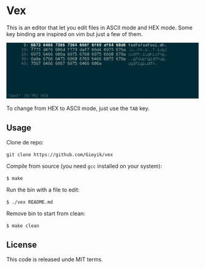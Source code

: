 # Vex
This is an editor that let you edit files in ASCII mode and HEX mode. Some key binding are inspired on vim but just a few of them.

![vex screenshot](img/screen.png)

To change from HEX to ASCII mode, just use the `TAB` key. 

## Usage
Clone de repo:

`git clone https://github.com/Gioyik/vex`

Compile from source (you need `gcc` installed on your system):

`$ make`

Run the bin with a file to edit:

`$ ./vex README.md`

Remove bin to start from clean:

`$ make clean`

## License
This code is released unde MIT terms.
